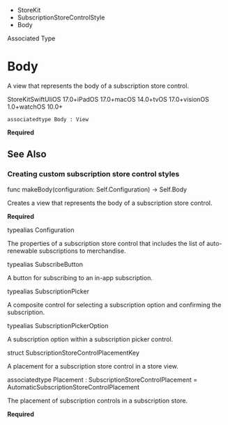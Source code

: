 

- StoreKit
- SubscriptionStoreControlStyle
-  Body 

Associated Type

# Body

A view that represents the body of a subscription store control.

StoreKitSwiftUIiOS 17.0+iPadOS 17.0+macOS 14.0+tvOS 17.0+visionOS 1.0+watchOS 10.0+

``` source
associatedtype Body : View
```

**Required**

## See Also

### Creating custom subscription store control styles

func makeBody(configuration: Self.Configuration) -> Self.Body

Creates a view that represents the body of a subscription store control.

**Required**

typealias Configuration

The properties of a subscription store control that includes the list of auto-renewable subscriptions to merchandise.

typealias SubscribeButton

A button for subscribing to an in-app subscription.

typealias SubscriptionPicker

A composite control for selecting a subscription option and confirming the subscription.

typealias SubscriptionPickerOption

A subscription option within a subscription picker control.

struct SubscriptionStoreControlPlacementKey

A placement for a subscription store control in a store view.

associatedtype Placement : SubscriptionStoreControlPlacement = AutomaticSubscriptionStoreControlPlacement

The placement of subscription controls in a subscription store.

**Required**

